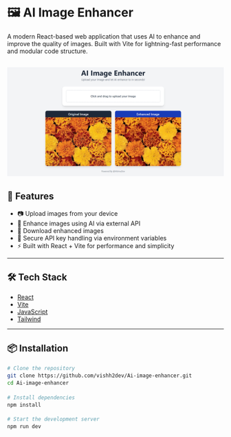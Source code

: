 # 🖼️ AI Image Enhancer

A modern React-based web application that uses AI to enhance and improve the quality of images. Built with Vite for lightning-fast performance and modular code structure.

![AI Image Enhancer Screenshot](./screenshot.png) 
---

## 🚀 Features

- 📷 Upload images from your device
- 🧠 Enhance images using AI via external API
- 💾 Download enhanced images
- 🔐 Secure API key handling via environment variables
- ⚡️ Built with React + Vite for performance and simplicity

---

## 🛠️ Tech Stack

- [React](https://reactjs.org/)
- [Vite](https://vitejs.dev/)
- [JavaScript](https://developer.mozilla.org/en-US/docs/Web/JavaScript)
- [Tailwind]()
<!-- - [Your AI API or Library Name here] -->

---

## 📦 Installation

```bash
# Clone the repository
git clone https://github.com/vishh2dev/Ai-image-enhancer.git
cd Ai-image-enhancer

# Install dependencies
npm install

# Start the development server
npm run dev
